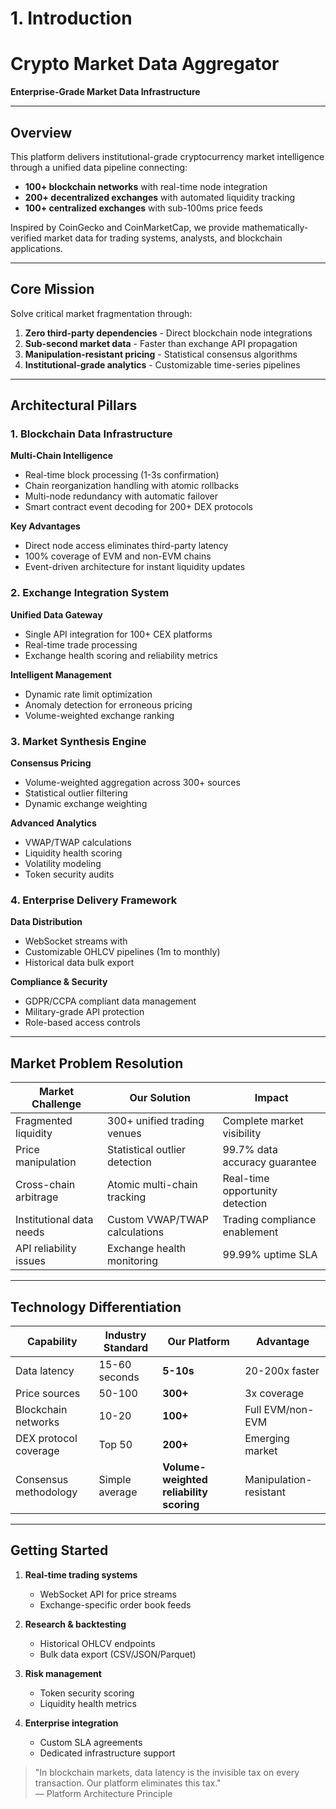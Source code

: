 # 1. Introduction

# Crypto Market Data Aggregator

**Enterprise-Grade Market Data Infrastructure**

---

## Overview

This platform delivers institutional-grade cryptocurrency market intelligence through a unified data pipeline connecting:

- **100+ blockchain networks** with real-time node integration
- **200+ decentralized exchanges** with automated liquidity tracking
- **100+ centralized exchanges** with sub-100ms price feeds

Inspired by CoinGecko and CoinMarketCap, we provide mathematically-verified market data for trading systems, analysts, and blockchain applications.

---

## Core Mission

Solve critical market fragmentation through:

1. **Zero third-party dependencies** - Direct blockchain node integrations
2. **Sub-second market data** - Faster than exchange API propagation
3. **Manipulation-resistant pricing** - Statistical consensus algorithms
4. **Institutional-grade analytics** - Customizable time-series pipelines

---

## Architectural Pillars

### 1. Blockchain Data Infrastructure

**Multi-Chain Intelligence**

- Real-time block processing (1-3s confirmation)
- Chain reorganization handling with atomic rollbacks
- Multi-node redundancy with automatic failover
- Smart contract event decoding for 200+ DEX protocols

**Key Advantages**

- Direct node access eliminates third-party latency
- 100% coverage of EVM and non-EVM chains
- Event-driven architecture for instant liquidity updates

### 2. Exchange Integration System

**Unified Data Gateway**

- Single API integration for 100+ CEX platforms
- Real-time trade processing
- Exchange health scoring and reliability metrics

**Intelligent Management**

- Dynamic rate limit optimization
- Anomaly detection for erroneous pricing
- Volume-weighted exchange ranking

### 3. Market Synthesis Engine

**Consensus Pricing**

- Volume-weighted aggregation across 300+ sources
- Statistical outlier filtering
- Dynamic exchange weighting

**Advanced Analytics**

- VWAP/TWAP calculations
- Liquidity health scoring
- Volatility modeling
- Token security audits

### 4. Enterprise Delivery Framework

**Data Distribution**

- WebSocket streams with
- Customizable OHLCV pipelines (1m to monthly)
- Historical data bulk export

**Compliance & Security**

- GDPR/CCPA compliant data management
- Military-grade API protection
- Role-based access controls

---

## Market Problem Resolution

| Market Challenge         | Our Solution                  | Impact                          |
| ------------------------ | ----------------------------- | ------------------------------- |
| Fragmented liquidity     | 300+ unified trading venues   | Complete market visibility      |
| Price manipulation       | Statistical outlier detection | 99.7% data accuracy guarantee   |
| Cross-chain arbitrage    | Atomic multi-chain tracking   | Real-time opportunity detection |
| Institutional data needs | Custom VWAP/TWAP calculations | Trading compliance enablement   |
| API reliability issues   | Exchange health monitoring    | 99.99% uptime SLA               |

---

## Technology Differentiation

| Capability            | Industry Standard | Our Platform                            | Advantage              |
| --------------------- | ----------------- | --------------------------------------- | ---------------------- |
| Data latency          | 15-60 seconds     | **5-10s**                               | 20-200x faster         |
| Price sources         | 50-100            | **300+**                                | 3x coverage            |
| Blockchain networks   | 10-20             | **100+**                                | Full EVM/non-EVM       |
| DEX protocol coverage | Top 50            | **200+**                                | Emerging market        |
| Consensus methodology | Simple average    | **Volume-weighted reliability scoring** | Manipulation-resistant |

---

## Getting Started

1. **Real-time trading systems**

   - WebSocket API for price streams
   - Exchange-specific order book feeds

2. **Research & backtesting**

   - Historical OHLCV endpoints
   - Bulk data export (CSV/JSON/Parquet)

3. **Risk management**

   - Token security scoring
   - Liquidity health metrics

4. **Enterprise integration**
   - Custom SLA agreements
   - Dedicated infrastructure support

> "In blockchain markets, data latency is the invisible tax on every transaction. Our platform eliminates this tax."  
> — Platform Architecture Principle
